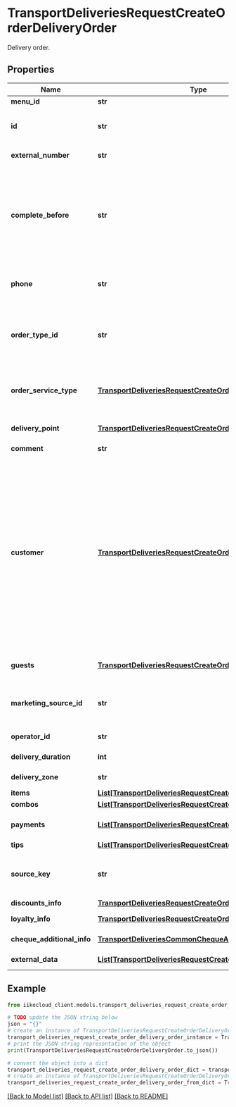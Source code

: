 # TransportDeliveriesRequestCreateOrderDeliveryOrder

Delivery order.

## Properties

Name | Type | Description | Notes
------------ | ------------- | ------------- | -------------
**menu_id** | **str** | External menu ID. | [optional] 
**id** | **str** | Order ID. Must be unique.  &gt; If sent null, it generates automatically on iikoTransport side. | [optional] 
**external_number** | **str** | Order external number.   &gt; Allowed from version &#x60;8.0.6&#x60;. | [optional] 
**complete_before** | **str** | Order fulfillment date.  &gt; Date and time must be local for delivery terminal, without time zone (take a look at example).   &gt; If null, order is urgent and time is calculated based on customer settings,  &gt; i.e. the shortest delivery time possible.  &gt; Permissible values: from current day and 60 days on. | [optional] 
**phone** | **str** | Telephone number.  &gt; Must begin with symbol \&quot;+\&quot; and must be at least 8 digits. | 
**order_type_id** | **str** | Order type ID.     Can be obtained by &#x60;/api/1/deliveries/order_types&#x60; operation.    &gt; Only one of the fields must be defined: **orderTypeId** or **orderServiceType**. | [optional] 
**order_service_type** | [**TransportDeliveriesRequestCreateOrderOrderServiceType**](TransportDeliveriesRequestCreateOrderOrderServiceType.md) | Order service type.  &gt; Only one of the fields must be defined: **orderTypeId** or **orderServiceType**.   &gt; Allowed from version &#x60;7.0.3&#x60;. | [optional] 
**delivery_point** | [**TransportDeliveriesRequestCreateOrderDeliveryPoint**](TransportDeliveriesRequestCreateOrderDeliveryPoint.md) | Delivery point details.  &gt; Not required in case of customer pickup. Otherwise, required. | [optional] 
**comment** | **str** | Order comment. | [optional] 
**customer** | [**TransportDeliveriesRequestCreateOrderCustomer**](TransportDeliveriesRequestCreateOrderCustomer.md) | Customer.                &#39;Regular&#39; customer:    - can be used only if a customer agrees to take part in the store&#39;s loyalty programs  - customer details will be added (updated) to the store&#39;s customer database  - benefits (accumulation of rewards, etc.) of active loyalty programs will be made available to the customer     &#39;One-time&#39; customer:    - should be used if a customer does not agree to take part in the store&#39;s loyalty programs or an aggregator (external system) does not provide customer details  - customer details will NOT be added to the store&#39;s customer database and will be used ONLY to complete the current order | [optional] 
**guests** | [**TransportDeliveriesRequestCreateOrderGuests**](TransportDeliveriesRequestCreateOrderGuests.md) | Guest details. Not equal to the customer who makes an order. | [optional] 
**marketing_source_id** | **str** | Marketing source (advertisement) ID.                 Can be obtained by &#x60;/api/1/marketing_sources&#x60; operation. | [optional] 
**operator_id** | **str** | Operator ID.   &gt; Allowed from version &#x60;7.6.3&#x60;. | [optional] 
**delivery_duration** | **int** | Delivery duration.   &gt; Allowed from version &#x60;8.8.6&#x60;. | [optional] 
**delivery_zone** | **str** | Name of delivery zone.   &gt; Allowed from version &#x60;8.8.6&#x60;. | [optional] 
**items** | [**List[TransportDeliveriesRequestCreateOrderOrderItem]**](TransportDeliveriesRequestCreateOrderOrderItem.md) | Order items. | 
**combos** | [**List[TransportDeliveriesRequestCreateOrderCombo]**](TransportDeliveriesRequestCreateOrderCombo.md) | Combos included in order. | [optional] 
**payments** | [**List[TransportDeliveriesRequestCreateOrderPayment]**](TransportDeliveriesRequestCreateOrderPayment.md) | Order payment components.   &gt; Type **LoyaltyCard** allowed from version &#x60;7.1.5&#x60;. | [optional] 
**tips** | [**List[TransportDeliveriesRequestCreateOrderTipsPayment]**](TransportDeliveriesRequestCreateOrderTipsPayment.md) | Order tips components. | [optional] 
**source_key** | **str** | The string key (marker) of the source (partner - api user) that created the order. Needed to limit the visibility of orders for external integration. | [optional] 
**discounts_info** | [**TransportDeliveriesRequestCreateOrderDiscountsInfo**](TransportDeliveriesRequestCreateOrderDiscountsInfo.md) | Discounts/surcharges. | [optional] 
**loyalty_info** | [**TransportDeliveriesRequestCreateOrderLoyaltyInfo**](TransportDeliveriesRequestCreateOrderLoyaltyInfo.md) | Information about Loyalty app. | [optional] 
**cheque_additional_info** | [**TransportDeliveriesCommonChequeAdditionalInfo**](TransportDeliveriesCommonChequeAdditionalInfo.md) | Cheque additional information. | [optional] 
**external_data** | [**List[TransportDeliveriesRequestCreateOrderExternalData]**](TransportDeliveriesRequestCreateOrderExternalData.md) | Order external data.   &gt; Allowed from version &#x60;8.0.6&#x60;. | [optional] 

## Example

```python
from iikocloud_client.models.transport_deliveries_request_create_order_delivery_order import TransportDeliveriesRequestCreateOrderDeliveryOrder

# TODO update the JSON string below
json = "{}"
# create an instance of TransportDeliveriesRequestCreateOrderDeliveryOrder from a JSON string
transport_deliveries_request_create_order_delivery_order_instance = TransportDeliveriesRequestCreateOrderDeliveryOrder.from_json(json)
# print the JSON string representation of the object
print(TransportDeliveriesRequestCreateOrderDeliveryOrder.to_json())

# convert the object into a dict
transport_deliveries_request_create_order_delivery_order_dict = transport_deliveries_request_create_order_delivery_order_instance.to_dict()
# create an instance of TransportDeliveriesRequestCreateOrderDeliveryOrder from a dict
transport_deliveries_request_create_order_delivery_order_from_dict = TransportDeliveriesRequestCreateOrderDeliveryOrder.from_dict(transport_deliveries_request_create_order_delivery_order_dict)
```
[[Back to Model list]](../README.md#documentation-for-models) [[Back to API list]](../README.md#documentation-for-api-endpoints) [[Back to README]](../README.md)


